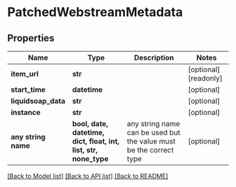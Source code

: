 # PatchedWebstreamMetadata


## Properties
Name | Type | Description | Notes
------------ | ------------- | ------------- | -------------
**item_url** | **str** |  | [optional] [readonly] 
**start_time** | **datetime** |  | [optional] 
**liquidsoap_data** | **str** |  | [optional] 
**instance** | **str** |  | [optional] 
**any string name** | **bool, date, datetime, dict, float, int, list, str, none_type** | any string name can be used but the value must be the correct type | [optional]

[[Back to Model list]](../README.md#documentation-for-models) [[Back to API list]](../README.md#documentation-for-api-endpoints) [[Back to README]](../README.md)


